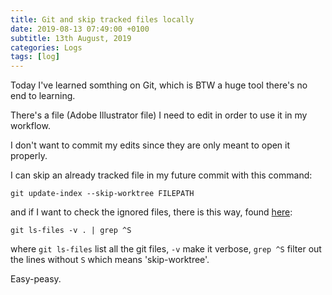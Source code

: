 ```yaml
---
title: Git and skip tracked files locally
date: 2019-08-13 07:49:00 +0100
subtitle: 13th August, 2019
categories: Logs
tags: [log]
---
```


Today I've learned somthing on Git, which is BTW a huge tool there's no end to learning.

There's a file (Adobe Illustrator file) I need to edit in order to use it in my workflow.

I don't want to commit my edits since they are only meant to open it properly.

I can skip an already tracked file in my future commit with this command:

```
git update-index --skip-worktree FILEPATH
```

and if I want to check the ignored files, there is this way, found [here](https://stackoverflow.com/questions/42363881/how-to-list-files-ignored-with-skip-worktree):

```
git ls-files -v . | grep ^S
```

where `git ls-files` list all the git files, `-v` make it verbose, `grep ^S` filter out the lines without `S` which means 'skip-worktree'.

Easy-peasy.
